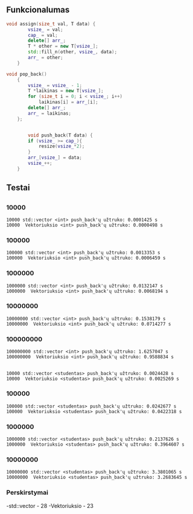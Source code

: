 ## Funkcionalumas
```c++
void assign(size_t val, T data) {
        vsize_ = val;
        cap_ = val;
        delete[] arr_;
        T * other = new T[vsize_];
        std::fill_n(other, vsize_, data);
        arr_ = other;
    }
```
```c++
void pop_back()
    {
        vsize_ = vsize_ - 1;
        T *laikinas = new T[vsize_];
        for (size_t i = 0; i < vsize_; i++)
            laikinas[i] = arr_[i];
        delete[] arr_;
        arr_ = laikinas;
    };
```
```c++

        void push_back(T data) {
        if (vsize_ >= cap_){
            resize(vsize_*2);
        }
        arr_[vsize_] = data;
        vsize_++;
    }
```
## Testai

## <int>

### 10000
```shell
10000 std::vector <int> push_back'ų užtruko: 0.0001425 s
10000  Vektoriuksio <int> push_back'ų užtruko: 0.0000498 s

```
### 100000
```shell
100000 std::vector <int> push_back'ų užtruko: 0.0013353 s
100000  Vektoriuksio <int> push_back'ų užtruko: 0.0006459 s
```
### 1000000

```shell
1000000 std::vector <int> push_back'ų užtruko: 0.0132147 s
1000000  Vektoriuksio <int> push_back'ų užtruko: 0.0068194 s
```


### 10000000

```shell
10000000 std::vector <int> push_back'ų užtruko: 0.1538179 s
10000000  Vektoriuksio <int> push_back'ų užtruko: 0.0714277 s

```
### 100000000
```shell
100000000 std::vector <int> push_back'ų užtruko: 1.6257047 s
100000000  Vektoriuksio <int> push_back'ų užtruko: 0.9588834 s

```
## <Studentas>

```shell
10000 std::vector <studentas> push_back'ų užtruko: 0.0024428 s
10000  Vektoriuksio <studentas> push_back'ų užtruko: 0.0025269 s

```
### 100000
```shell
100000 std::vector <studentas> push_back'ų užtruko: 0.0242677 s
100000  Vektoriuksio <studentas> push_back'ų užtruko: 0.0422318 s
```
### 1000000

```shell
1000000 std::vector <studentas> push_back'ų užtruko: 0.2137626 s
1000000  Vektoriuksio <studentas> push_back'ų užtruko: 0.3964607 s

```
### 10000000

```shell
10000000 std::vector <studentas> push_back'ų užtruko: 3.3801065 s
10000000  Vektoriuksio <studentas> push_back'ų užtruko: 3.2683645 s

```
### Perskirstymai

-std::vector - 28
-Vektoriuksio - 23
